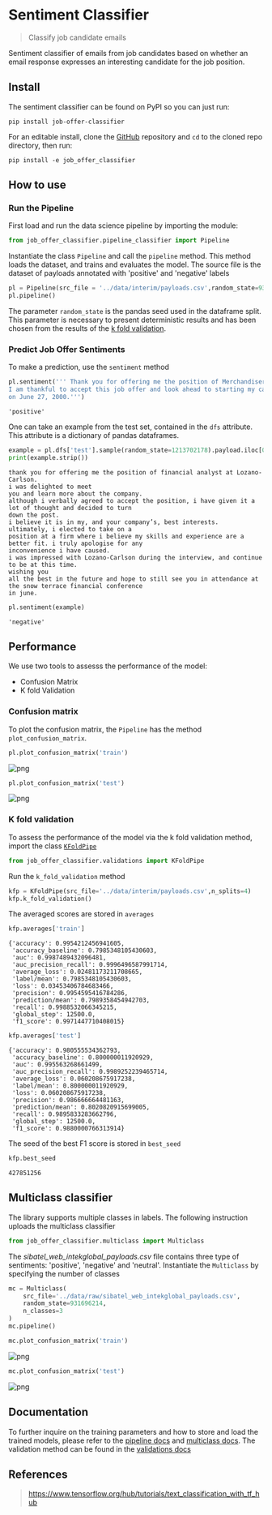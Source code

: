 # Sentiment Classifier
> Classify job candidate emails  


Sentiment classifier of  emails from job candidates based on whether an email response expresses an interesting candidate for the job position.

## Install

The sentiment classifier can be found on PyPI so you can just run:

```shell
pip install job-offer-classifier
```

For an editable install, clone the [GitHub](https://github.com/kikejimenez/job_offer_classifier) repository and `cd` to the cloned repo directory, then run:

```shell
pip install -e job_offer_classifier
```

## How to use

### Run the Pipeline

First load and run the data science pipeline by importing the module:

```python
from job_offer_classifier.pipeline_classifier import Pipeline
```

Instantiate the class `Pipeline` and call the `pipeline` method. This method loads the dataset, and trains and evaluates the model. The source file is the dataset of payloads  annotated with 'positive' and 'negative' labels

```python
pl = Pipeline(src_file = '../data/interim/payloads.csv',random_state=931696214)
pl.pipeline()
```

The parameter `random_state` is the pandas seed used in the dataframe split. This parameter is necessary to present deterministic results and has been chosen from the results of the [k fold validation](#K-fold-validation).

### Predict Job Offer Sentiments

To make a prediction, use the `sentiment` method

```python
pl.sentiment(''' Thank you for offering me the position of Merchandiser with Thomas Ltd.
I am thankful to accept this job offer and look ahead to starting my career with your company
on June 27, 2000.''')
```




    'positive'



One can take an example from the test set, contained in the `dfs` attribute. This attribute is a dictionary of  pandas dataframes.

```python
example = pl.dfs['test'].sample(random_state=1213702178).payload.iloc[0]
print(example.strip())
```

    thank you for offering me the position of financial analyst at Lozano-Carlson.
    i was delighted to meet
    you and learn more about the company.
    although i verbally agreed to accept the position, i have given it a lot of thought and decided to turn
    down the post.
    i believe it is in my, and your company’s, best interests.
    ultimately, i elected to take on a
    position at a firm where i believe my skills and experience are a better fit. i truly apologise for any
    inconvenience i have caused.
    i was impressed with Lozano-Carlson during the interview, and continue to be at this time.
    wishing you
    all the best in the future and hope to still see you in attendance at the snow terrace financial conference
    in june.


```python
pl.sentiment(example)
```




    'negative'



## Performance

We use two tools to assesss the performance of the model:
  - Confusion Matrix 
  - K fold Validation

### Confusion matrix

To plot the confusion matrix, the `Pipeline` has the method `plot_confusion_matrix`.

```python
pl.plot_confusion_matrix('train')
```


![png](docs/images/output_23_0.png)


```python
pl.plot_confusion_matrix('test')
```


![png](docs/images/output_24_0.png)


### K fold validation

To assess the performance of the model via the k fold validation method, import the class [`KFoldPipe`](/job_offer_classifier/validations#KFoldPipe)

```python
from job_offer_classifier.validations import KFoldPipe
```

Run the `k_fold_validation` method

```python
kfp = KFoldPipe(src_file='../data/interim/payloads.csv',n_splits=4)
kfp.k_fold_validation()
```

The averaged scores are stored in `averages`

```python
kfp.averages['train']
```




    {'accuracy': 0.9954212456941605,
     'accuracy_baseline': 0.7985348105430603,
     'auc': 0.9987489432096481,
     'auc_precision_recall': 0.9996496587991714,
     'average_loss': 0.02481173211708665,
     'label/mean': 0.7985348105430603,
     'loss': 0.03453406784683466,
     'precision': 0.9954595416784286,
     'prediction/mean': 0.7989358454942703,
     'recall': 0.9988532066345215,
     'global_step': 12500.0,
     'f1_score': 0.9971447710408015}



```python
kfp.averages['test']
```




    {'accuracy': 0.980555534362793,
     'accuracy_baseline': 0.800000011920929,
     'auc': 0.995563268661499,
     'auc_precision_recall': 0.9989252239465714,
     'average_loss': 0.060208675917238,
     'label/mean': 0.800000011920929,
     'loss': 0.060208675917238,
     'precision': 0.986666664481163,
     'prediction/mean': 0.8020820915699005,
     'recall': 0.9895833283662796,
     'global_step': 12500.0,
     'f1_score': 0.9880000766313914}



The seed of the best F1 score is stored in `best_seed`

```python
kfp.best_seed
```




    427851256



## Multiclass classifier

The library supports multiple classes in labels. The following instruction uploads the multiclass classifier

```python
from job_offer_classifier.multiclass import Multiclass
```

The _sibatel\_web\_intekglobal\_payloads.csv_ file contains three type of sentiments: 'positive', 'negative' and 'neutral'. Instantiate the `Multiclass` by specifying the number of classes

```python
mc = Multiclass(
    src_file='../data/raw/sibatel_web_intekglobal_payloads.csv',
    random_state=931696214,
    n_classes=3
)
mc.pipeline()
```

```python
mc.plot_confusion_matrix('train')
```


![png](docs/images/output_40_0.png)


```python
mc.plot_confusion_matrix('test')
```


![png](docs/images/output_41_0.png)


## Documentation

To further inquire on the training parameters and how to store and load the trained models, please refer to the [pipeline docs](/job_offer_classifier/pipeline_classifier) and [multiclass docs](/job_offer_classifier/multiclass). The validation method can be found in the [validations docs](/job_offer_classifier/validations) 

## References
> https://www.tensorflow.org/hub/tutorials/text_classification_with_tf_hub
